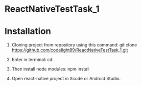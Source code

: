 # ReactNativeTestTask_1

# Installation
1. Cloning project from repository using this command:
git clone https://github.com/codelight89/ReactNativeTestTask_1.git

2. Enter in terminal:
cd <path to the react-native project>

3. Then install node modules:
npm install

4. Open react-native project in Xcode or Android Studio.
